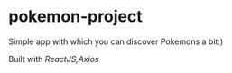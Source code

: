 # pokemon-project
Simple app with which you can discover Pokemons a bit:)

Built with *ReactJS,Axios*
